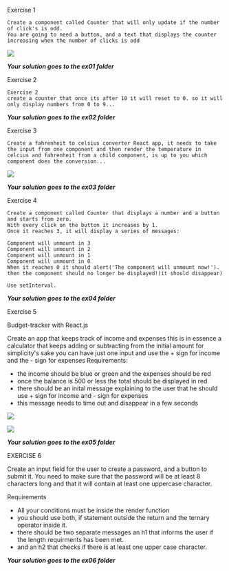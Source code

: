 Exercise 1 

    Create a component called Counter that will only update if the number of click's is odd. 
    You are going to need a button, and a text that displays the counter increasing when the number of clicks is odd
    
    
![](https://d2mxuefqeaa7sj.cloudfront.net/s_B129F1F5CCCDE7FA1BDACCD2F4F756ABC4E298094B0A789416A13B24C0A2AC85_1505311683294_image.png)

***Your solution goes to the ex01 folder***







Exercise 2

    Exercise 2
    create a counter that once its after 10 it will reset to 0. so it will only display numbers from 0 to 9...

***Your solution goes to the ex02 folder***






Exercise 3

    Create a fahrenheit to celsius converter React app, it needs to take the input from one component and then render the temperature in celcius and fahrenheit from a child component, is up to you which component does the conversion...
![](https://d2mxuefqeaa7sj.cloudfront.net/s_B129F1F5CCCDE7FA1BDACCD2F4F756ABC4E298094B0A789416A13B24C0A2AC85_1505311723874_image.png)

***Your solution goes to the ex03 folder***







Exercise 4

    Create a component called Counter that displays a number and a button and starts from zero. 
    With every click on the button it increases by 1. 
    Once it reaches 3, it will display a series of messages:
    
    Component will unmount in 3
    Component will unmount in 2
    Component will unmount in 1
    Component will unmount in 0
    When it reaches 0 it should alert('The component will unmount now!'). 
    then the component should no longer be displayed!(it should disappear)
    
    Use setInterval.


***Your solution goes to the ex04 folder***






Exercise 5

Budget-tracker with React.js

Create an app that keeps track of income and expenses
this is in essence a calculator that keeps adding or subtracting from the initial amount
for simplicity's sake you can have just one input and use the + sign for income and the - sign for expenses
Requirements:

- the income should be blue or green and the expenses should be red
- once the balance is 500 or less the total should be displayed in red
- there should be an inital message explaining to the user that he should use + sign for income and - sign for expenses
- this message needs to time out and disappear in a few seconds


![](https://d2mxuefqeaa7sj.cloudfront.net/s_B129F1F5CCCDE7FA1BDACCD2F4F756ABC4E298094B0A789416A13B24C0A2AC85_1511276217680_image.png)

![](https://d2mxuefqeaa7sj.cloudfront.net/s_B129F1F5CCCDE7FA1BDACCD2F4F756ABC4E298094B0A789416A13B24C0A2AC85_1511276229620_image.png)

***Your solution goes to the ex05 folder***






EXERCISE 6

Create an input field for the user to create  a password, and a button to submit it.
You need  to make sure that the password will be at least 8 characters long and that it will contain at least one uppercase character.

Requirements

- All your conditions must be inside the render function
- you should use both, if statement outside the return and the ternary operator inside it.
- there should be two separate messages an h1 that informs the user if the length requirments has been met.
- and an h2 that checks if there is at least one upper case character.

***Your solution goes to the ex06 folder***





